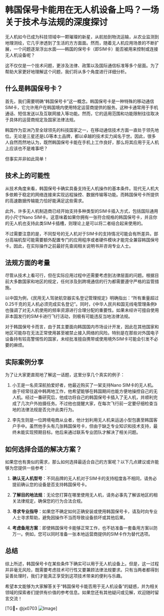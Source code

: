 # 韩国保号卡能用在无人机设备上吗？一场关于技术与法规的深度探讨

无人机如今已成为科技领域中一颗璀璨的新星，从航拍到物流运输，从农业监测到地理测绘，它几乎渗透到了生活的方方面面。然而，随着无人机应用场景的不断扩展，一个问题逐渐浮出水面——韩国的保号卡（即SIM卡）能否被用来控制或连接无人机设备呢？

这不仅仅是一个技术问题，更涉及法律、政策以及国际通信标准等多个层面。为了帮助大家更好地理解这个问题，我们将从多个角度进行详细分析。

## 什么是韩国保号卡？

首先，我们需要明确“韩国保号卡”这一概念。韩国保号卡是一种特殊的移动通信SIM卡，它允许用户在韩国境内使用特定运营商提供的服务。这种卡通常用于手机通话、短信发送以及互联网接入等功能。然而，它的适用范围和功能限制往往取决于具体的运营商规定及国家法律法规。

韩国作为亚洲乃至全球领先的科技国家之一，在移动通信技术方面一直处于领先地位。无论是三星还是LG等本土品牌，都以卓越的技术实力闻名于世。因此，很多人自然而然地认为，既然韩国保号卡能在手机上工作良好，那么将其应用于无人机上应该也不是难事吧？

但事实并非如此简单！

## 技术上的可能性

从技术角度来看，韩国保号卡确实具备支持无人机操作的基本条件。现代无人机大多依赖于稳定的网络连接来实现远程操控、数据传输等功能。而韩国保号卡所提供的高速数据传输能力恰好能满足这些需求。

此外，许多无人机制造商已经开始支持多种类型的SIM卡插入方式，包括国际通用的小尺寸Nano SIM卡。这意味着如果你拥有一张符合规格的韩国保号卡，并且你的无人机也支持此类SIM卡插槽，则理论上是可以将二者结合起来使用的。

不过需要注意的是，不同型号的无人机对于SIM卡的支持情况可能会有所差异。部分高端机型可能需要额外配置专门的应用程序或者硬件模块才能完全兼容韩国保号卡。因此，在实际操作之前最好先查阅相关说明书并咨询专业人士。

## 法规方面的考量

尽管从技术上看可行，但在实际应用过程中还需要考虑到法律层面的问题。根据目前大多数国家和地区的规定，任何涉及到跨境通信的行为都需要遵守严格的监管措施。

以中国为例，《民用无人驾驶航空器实名登记管理规定》明确指出：“所有重量超过0.25千克的无人机必须完成实名登记”。同时，《中华人民共和国无线电管理条例》也强调了对无人机使用的频率资源进行合理分配的重要性。如果未经许可擅自使用非本国发行的SIM卡进行飞行活动，则极有可能违反当地法律法规。

对于韩国保号卡而言，由于其主要面向韩国国内市场设计开发，因此在其他国家和地区可能存在无法正常使用甚至被禁止接入网络的风险。特别是在那些对外国电子设备持有较高警惕性的国家，未经批准擅自携带或使用境外SIM卡可能会引发不必要的麻烦。

## 实际案例分享

为了让大家更直观地了解这一话题，这里分享几个真实的例子：

1. 小王是一名资深航拍爱好者，他最近购买了一架支持Nano SIM卡的无人机。由于经常往返中韩两地工作，他希望能够在韩国期间也能方便地操控自己的无人机。经过一番研究后，他成功将自己的韩国保号卡插入了无人机，并顺利完成了几次户外拍摄任务。不过他也提醒大家，在每次飞行前一定要仔细检查当地的法律法规是否允许此类行为。

2. 李先生则是一位跨境电商从业者，他计划利用无人机来运送小型包裹至韩国客户手中。虽然他手头有几张韩国保号卡，但由于缺乏专业知识和技术支持，最终未能实现预期目标。他后来通过联系专业团队才解决了相关问题。

## 如何选择合适的解决方案？

如果您也有类似的需求，那么如何选择最适合自己的方案呢？以下几点建议或许能够为您提供一些参考：

1. **确认无人机型号**：不同品牌的无人机对于SIM卡的支持程度各不相同，请务必提前确认您的设备是否支持韩国保号卡。
   
2. **了解目的地法规**：无论您打算在哪里使用无人机，请务必事先了解该地区的相关法律规定，确保您的行为合法合规。

3. **寻求专业指导**：如果您不确定如何正确安装或使用韩国保号卡，请及时向专业人士寻求帮助，避免因操作不当而导致设备损坏或其他后果。

4. **考虑备用方案**：即使韩国保号卡能够正常工作，也不妨准备一套备用方案以防万一。例如，您可以同时准备一张本地运营商提供的SIM卡作为替代选项。

## 总结

综上所述，韩国保号卡在某些条件下确实可以用于无人机设备上。但是，这一过程并非毫无风险，既需要考虑技术可行性又要兼顾法律法规要求。只有当两者都得到妥善处理时，我们才能真正享受到这项技术带来的便利与乐趣。

希望本文能够为大家解答关于“韩国保号卡能否用于无人机设备”的疑惑，并为相关领域的探索者们提供有价值的参考信息。如果您还有其他疑问或见解，欢迎随时留言交流！

[TG💪+ @jx0703 ![Image](https://github.com/user-attachments/assets/dbca1d08-cadb-493c-b0ec-ad6f7a83f270)]